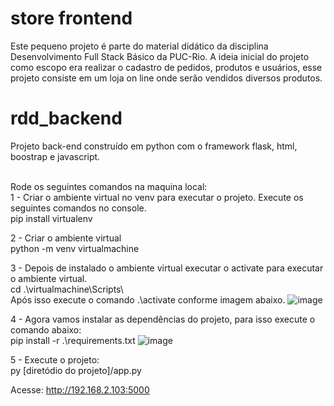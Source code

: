 
# store frontend
Este pequeno projeto é parte do material didático da disciplina Desenvolvimento Full Stack Básico da PUC-Rio. A ideia inicial do projeto como escopo era realizar o cadastro de pedidos, produtos e usuários, esse projeto consiste em um loja on line onde serão vendidos diversos produtos.


# rdd_backend
Projeto back-end construído em python com o framework flask, html, boostrap e javascript.

<br />Rode os seguintes comandos na maquina local:
<br />1 - Criar o ambiente virtual no venv para executar o projeto. Execute os seguintes comandos no console.
<br /> pip install virtualenv

2 - Criar o ambiente virtual
<br /> python -m venv virtualmachine

3 - Depois de instalado o ambiente virtual executar o activate para executar o ambiente virtual.
<br /> cd .\virtualmachine\Scripts\ 
<br /> Após isso execute o comando .\activate conforme imagem abaixo.
![image](https://user-images.githubusercontent.com/2296319/235370271-405abe30-2eaf-45f3-85d0-a4a93d3d12bb.png)

4 - Agora vamos instalar as dependências do projeto, para isso execute o comando abaixo: 
<br /> pip install -r .\requirements.txt
![image](https://user-images.githubusercontent.com/2296319/235370534-483774d5-1df3-44a8-8f0c-15ae2739ac6c.png)

5 - Execute o projeto:
<br /> py [diretódio do projeto]/app.py

Acesse: http://192.168.2.103:5000




















